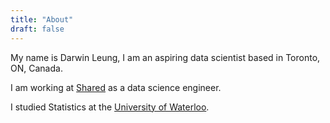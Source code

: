 ```yaml
---
title: "About"
draft: false
---
```


My name is Darwin Leung, I am an aspiring data scientist based in Toronto, ON, Canada.

I am working at [Shared](http://www.shared.com/about/) as a data science engineer. 

I studied Statistics at the [University of Waterloo](https://uwaterloo.ca/).